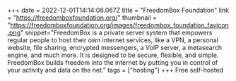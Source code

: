 +++
date = 2022-12-01T14:14:06.067Z
title = "FreedomBox Foundation"
link = "https://freedomboxfoundation.org/"
thumbnail = "https://freedomboxfoundation.org/images/freedombox_foundation_favicon.png"
snippet="FreedomBox is a private server system that empowers regular people to host their own internet services, like a VPN, a personal website, file sharing, encrypted messengers, a VoIP server, a metasearch engine, and much more. It is designed to be secure, flexible, and simple. FreedomBox builds freedom into the internet by putting you in control of your activity and data on the net."
tags = ["hosting"]
+++
Free self-hosted
